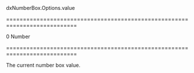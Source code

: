 <!--id-->dxNumberBox.Options.value<!--/id-->
===========================================================================
<!--default-->0<!--/default-->
<!--type-->Number<!--/type-->
===========================================================================

<!--shortDescription-->
The current number box value.
<!--/shortDescription-->

<!--fullDescription-->

<!--/fullDescription-->